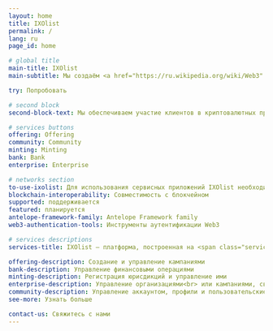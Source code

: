 ```yaml
---
layout: home
title: IXOlist
permalink: /
lang: ru
page_id: home

# global title
main-title: IXOlist
main-subtitle: Мы создаём <a href="https://ru.wikipedia.org/wiki/Web3" target="_blank">Веб3</a> платформу для людей и организаций, чтобы предоставить возможность участия в честных и надёжных криптовалютных проектах, а также создаём мост между крипто миром и развитием бизнеса для большей эффективности и результативности.

try: Попробовать

# second block
second-block-text: Мы обеспечиваем участие клиентов в криптовалютных проектах, а также создаем мост между крипто миром и развитием бизнеса для большей эффективности и результативности.

# services buttons
offering: Offering
community: Community
minting: Minting
bank: Bank
enterprise: Enterprise

# networks section
to-use-ixolist: Для использования сервисных приложений IXOlist необходима учетная запись блокчейна и инструмент авторизации Web3, также известный как кошелек.
blockchain-interoperability: Cовместимость с блокчейном
supported: поддерживается
featured: планируется
antelope-framework-family: Antelope Framework family
web3-authentication-tools: Инструменты аутентификации Web3

# services descriptions
services-title: IXOlist — платформа, построенная на <span class="service-apps__btn--link"><a href="/ru/apps">пяти сервисных приложениях</a></span>

offering-description: Создание и управление кампаниями
bank-description: Управление финансовыми операциями
minting-description: Регистрация юрисдикций и управление ими
enterprise-description: Управление организациями<br> или кампаниями, связанными с вашим бизнесом или проектом
community-description: Управление аккаунтом, профили и пользовательские настройки
see-more: Узнать больше

contact-us: Свяжитесь с нами
---
```




